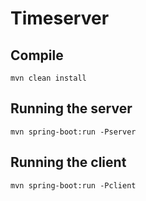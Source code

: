 # Timeserver

## Compile
    mvn clean install
    
## Running the server
    mvn spring-boot:run -Pserver
    
## Running the client
    mvn spring-boot:run -Pclient 
